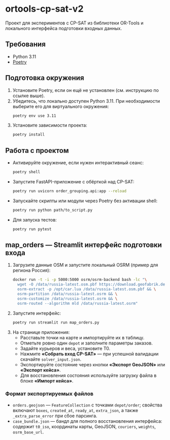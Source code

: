 # ortools-cp-sat-v2

Проект для экспериментов с CP-SAT из библиотеки OR-Tools и локального интерфейса подготовки входных данных.

## Требования
- Python 3.11
- [Poetry](https://python-poetry.org/)

## Подготовка окружения
1. Установите Poetry, если он ещё не установлен (см. инструкцию по ссылке выше).
2. Убедитесь, что локально доступен Python 3.11. При необходимости выберите его для виртуального окружения:
   ```bash
   poetry env use 3.11
   ```
3. Установите зависимости проекта:
   ```bash
   poetry install
   ```

## Работа с проектом
- Активируйте окружение, если нужен интерактивный сеанс:
  ```bash
  poetry shell
  ```
- Запустите FastAPI-приложение c обёрткой над CP-SAT:
  ```bash
  poetry run uvicorn order_grouping.api:app --reload
  ```
- Запускайте скрипты или модули через Poetry без активации shell:
  ```bash
  poetry run python path/to_script.py
  ```
- Для запуска тестов:
  ```bash
  poetry run pytest
  ```

## map_orders — Streamlit интерфейс подготовки входа
1. Загрузите данные OSM и запустите локальный OSRM (пример для региона Россия):
   ```bash
   docker run -t -i -p 5000:5000 osrm/osrm-backend bash -lc "\
     wget -O /data/russia-latest.osm.pbf https://download.geofabrik.de/russia-latest.osm.pbf && \
     osrm-extract -p /opt/car.lua /data/russia-latest.osm.pbf && \
     osrm-partition /data/russia-latest.osrm && \
     osrm-customize /data/russia-latest.osrm && \
     osrm-routed --algorithm mld /data/russia-latest.osrm"
   ```
2. Запустите интерфейс:
   ```bash
   poetry run streamlit run map_orders.py
   ```
3. На странице приложения:
   - Расставьте точки на карте и импортируйте их в таблицу.
   - Отметьте ровно один `depot` и заполните параметры заказов.
   - Задайте курьеров и веса, установите T0.
   - Нажмите **«Собрать вход CP-SAT»** — при успешной валидации скачайте `solver_input.json`.
   - Экспортируйте состояние через кнопки **«Экспорт GeoJSON»** или **«Экспорт кейса»**.
   - Для восстановления состояния используйте загрузку файла в блоке **«Импорт кейса»**.

### Формат экспортируемых файлов
- `orders.geojson` — `FeatureCollection` с точками `depot/order`; свойства включают `boxes`, `created_at`, `ready_at`, `extra_json`, а также `_extra_parse_error` при сбое парсинга.
- `case_bundle.json` — бандл для полного восстановления интерфейса: содержит `t0_iso`, координаты карты, GeoJSON, `couriers`, `weights`, `osrm_base_url`.
